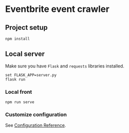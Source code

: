 # Eventbrite event crawler

## Project setup
```
npm install
```

## Local server
Make sure you have `Flask` and `requests` libraries installed.
```
set FLASK_APP=server.py
flask run
```

### Local front
```
npm run serve
```

### Customize configuration
See [Configuration Reference](https://cli.vuejs.org/config/).

